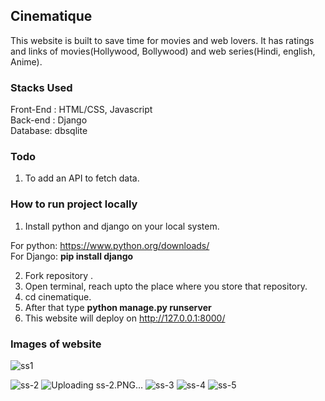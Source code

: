 ## Cinematique

This website is built to save time for movies and web lovers.  It has ratings and links of movies(Hollywood, Bollywood) and web series(Hindi, english, Anime).

### Stacks Used

Front-End : HTML/CSS, Javascript <br/>
Back-end : Django <br/>
Database: dbsqlite

### Todo
1. To add an API to fetch data.

### How to run project locally
1. Install python and django on your local system.

For python: https://www.python.org/downloads/  <br/>
For Django:  <b>pip install django</b> 

2. Fork repository .
3. Open terminal, reach upto the place where you store that repository.
4. cd cinematique.
5. After that type <b>python manage.py runserver</b>
6. This website will deploy on http://127.0.0.1:8000/


### Images of website
![ss1](https://user-images.githubusercontent.com/47604864/88197841-a8414d00-cc60-11ea-8f6c-8b0fd66d43b0.PNG)

![ss-2](https://user-images.githubusercontent.com/47604864/88198185-138b1f00-cc61-11ea-9f40-8251061ddf3f.PNG)
![Uploading ss-2.PNG…]()
![ss-3](https://user-images.githubusercontent.com/47604864/88198242-243b9500-cc61-11ea-912b-44f7846d2845.PNG)
![ss-4](https://user-images.githubusercontent.com/47604864/88198426-4df4bc00-cc61-11ea-9b75-ff65775209ba.PNG)
![ss-5](https://user-images.githubusercontent.com/47604864/88198477-5c42d800-cc61-11ea-91af-efb0ab47e021.PNG)


